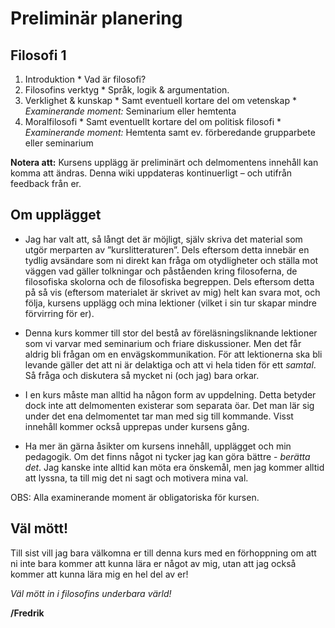 # Preliminär planering


## Filosofi 1

1.   Introduktion
	* Vad är filosofi?
2.   Filosofins verktyg
	* Språk, logik & argumentation.
3.   Verklighet & kunskap
	* Samt eventuell kortare del om vetenskap
	* *Examinerande moment:* Seminarium eller hemtenta
4.   Moralfilosofi
	* Samt eventuellt kortare del om politisk filosofi
	* *Examinerande moment:* Hemtenta samt ev. förberedande grupparbete eller seminarium


**Notera att:** Kursens upplägg är preliminärt och delmomentens innehåll kan komma att ändras. Denna wiki uppdateras kontinuerligt – och utifrån feedback från er. 


## Om upplägget

* Jag har valt att, så långt det är möjligt, själv skriva det material som utgör merparten av ”kurslitteraturen”. Dels eftersom detta innebär en tydlig avsändare som ni direkt kan fråga om otydligheter och ställa mot väggen vad gäller tolkningar och påståenden kring filosoferna, de filosofiska skolorna och de filosofiska begreppen. Dels eftersom detta på så vis (eftersom materialet är skrivet av mig) helt kan svara mot, och följa, kursens upplägg och mina lektioner (vilket i sin tur skapar mindre förvirring för er).

* Denna kurs kommer till stor del bestå av föreläsningsliknande lektioner som vi varvar med seminarium och friare diskussioner. Men det får aldrig bli frågan om en envägskommunikation. För att lektionerna ska bli levande gäller det att ni är delaktiga och att vi hela tiden för ett *samtal*. Så fråga och diskutera så mycket ni (och jag) bara orkar.

* I en kurs måste man alltid ha någon form av uppdelning. Detta betyder dock inte att delmomenten existerar som separata öar. Det man lär sig under det ena delmomentet tar man med sig till kommande. Visst innehåll kommer också upprepas under kursens gång.  

* Ha mer än gärna åsikter om kursens innehåll, upplägget och min pedagogik. Om det finns något ni tycker jag kan göra bättre - *berätta det*. Jag kanske inte alltid kan möta era önskemål, men jag kommer alltid att lyssna, ta till mig det ni sagt och motivera mina val.

OBS: Alla examinerande moment är obligatoriska för kursen. 


## Väl mött!
Till sist vill jag bara välkomna er till denna kurs med en förhoppning om att ni inte bara kommer att kunna lära er något av mig, utan att jag också kommer att kunna lära mig en hel del av er!

*Väl mött in i filosofins underbara värld!*

**/Fredrik**